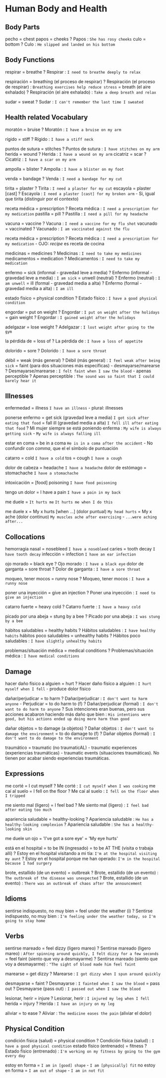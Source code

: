 # Human Body and Health


## Body Parts

pecho = chest
papos = cheeks
    ? Papos : `She has rosy cheeks`
culo = bottom
    ? Culo : `He slipped and landed on his bottom`


## Body Functions

respirar = breathe
    ? Respirar : `I need to breathe deeply to relax`

respiración
    = breathing (el proceso de respirar)
    ? Respiración (el proceso de respirar) : `Breathing exercises help reduce stress`
    = breath (el aire exhalado)
    ? Respiración (el aire exhalado) : `Take a deep breath and relax`

sudar = sweat
    ? Sudar : `I can't remember the last time I sweated`


## Health related Vocabulary

moratón = bruise
    ? Moratón : `I have a bruise on my arm`

rígido = stiff
    ? Rígido : `I have a stiff neck`

puntos de sutura = stitches
    ? Puntos de sutura : `I have stitches on my arm`
herida = wound
    ? Herida : `I have a wound on my arm`
cicatriz = scar
    ? Cicatriz : `I have a scar on my arm`

ampolla = blister
    ? Ampolla : `I have a blister on my foot`


venda = bandage
    ? Venda : `I need a bandage for my cut`

tirita = plaster
    ? Tirita : `I need a plaster for my cut`
escayola = plaster [cast]
    ? Escayola : `I need a plaster [cast] for my broken arm`
    - Si, igual que tirita (distinguir por el contexto)

receta médica = prescription
    ? Receta médica : `I need a prescription for my medication`
pastilla = pill
    ? Pastilla : `I need a pill for my headache`

vacuna = vaccine
    ? Vacuna : `I need a vaccine for my flu shot`
vacunado = vaccinated
    ? Vacunado : `I am vaccinated against the flu`


receta médica
    = prescription
    ? Receta médica : `I need a prescription for my medication`
        - OJO: _recipe_ es receta de cocina

medicinas = medicines
    ? Medicinas : `I need to take my medicines`
medicamentos = medication
    ? Medicamentos : `I need to take my medication`


enfermo
    = sick (informal - gravedad leve a media)
    ? Enfermo (informal - gravedad leve a media) : `I am sick`
    = unwell (neutral)
    ? Enfermo (neutral) : `I am unwell`
    = ill (formal - gravedad media a alta)
    ? Enfermo (formal - gravedad media a alta) : `I am ill`


estado físico = physical condition
    ? Estado físico : `I have a good physical condition`

engordar
    = put on weight
    ? Engordar : `I put on weight after the holidays`
    = gain weight
    ? Engordar : `I gained weight after the holidays`

adelgazar = lose weight
    ? Adelgazar : `I lost weight after going to the gym`

la pérdida de = loss of
    ? La pérdida de : `I have a loss of appetite`

dolorido = sore
    ? Dolorido : `I have a sore throat`

débil
    = weak (más general)
    ? Débil (más general) : `I feel weak after being sick`
    = faint (para dos situaciones más específicas)
        - desmayarse/marearse
        ? Desmayarse/marearse : `I felt faint when I saw the blood`
        - apenas perceptible
        ? Apenas perceptible : `The sound was so faint that I could barely hear it`


## Illnesses

enfermedad = illness `I have an illness`
    - plural: illnesses

ponerse enfermo
    = get sick (gravedad leve a media) `I got sick after eating that food`
    = fall ill (gravedad media a alta) `I fell ill after eating that food`
    ? Mi mujer siempre se está poniendo enferma : `My wife is always getting sick` - `My wife is always falling ill`

estar en coma = be in a coma `He is in a coma after the accident`
    - No confundir con _comma_, que el el símbolo de puntuación

catarro = cold `I have a cold`
tos = cough `I have a cough`

dolor de cabeza = headache `I have a headache`
dolor de estómago = stomachache `I have a stomachache`

intoxicación = [food] poisoning `I have food poisoning`

tengo un dolor
    = I have a pain `I have a pain in my back`

me duele = `It hurts me` `It hurts me when I do this`

me duele x
    = My x hurts [when ...] (dolor puntual) `My head hurts`
    = My x ache (dolor continuo) `My muscles ache after exercising` - `...were aching after...`


## Collocations

hemorragia nasal = nosebleed `I have a nosebleed`
caries = tooth decay `I have tooth decay`
infección = infection `I have an ear infection`

ojo morado = black eye
    ? Ojo morado : `I have a black eye`
dolor de garganta = sore throat
    ? Dolor de garganta : `I have a sore throat`

moqueo, tener mocos = runny nose
    ? Moqueo, tener mocos : `I have a runny nose`

poner una inyección = give an injection
    ? Poner una inyección : `I need to give an injection`

catarro fuerte = heavy cold
    ? Catarro fuerte : `I have a heavy cold`

picado por una abeja = stung by a bee
    ? Picado por una abeja : `I was stung by a bee`

hábitos saludables = healthy habits
    ? Hábitos saludables : `I have healthy habits`
hábitos poco saludables = unhealthy habits
    ? Hábitos poco saludables : `I have slightly unhealthy habits`

problemas/situación médica = medical conditions
    ? Problemas/situación médica : `I have medical conditions`

## Damage

hacer daño físico a alguien
    = hurt <sbody>
    ? Hacer daño físico a alguien : `I hurt myself when I fell`
        - produce dolor físico

dañar/perjudicar
    = to harm <sobdy>
    ? Dañar/perjudicar : `I don't want to harm anyone`
        - Perjudicar
    = to do harm to <sbody> (f)
    ? Dañar/perjudicar (formal) : `I don't want to do harm to anyone`
    ? Sus intenciones eran buenas, pero sus acciones acabaron haciendo más daño que bien : `His intentions were good, but his actions ended up doing more harm than good`

dañar objetos
    = to damage (a objetos)
    ? Dañar objetos : `I don't want to damage the environment`
    = to do damage to (f)
    ? Dañar objetos (formal) : `I don't want to do damage to the environment`

traumático
    = traumatic (no traumaticAL)
        - traumatic experiences (experiencias traumáticas)
        - traumatic events (situaciones traumáticas). No tienen por acabar siendo experiencias traumáticas.

## Expressions

me corté = I cut myself
    ? Me corté : `I cut myself when I was cooking`
me caí al suelo = I fell on the floor
    ? Me caí al suelo : `I fell on the floor when I tripped`

me siento mal (ligero) = I feel bad
    ? Me siento mal (ligero) : `I feel bad after eating too much`

apariencia saludable = healthy-looking
    ? Apariencia saludable : `He has a healthy-looking complexion`
    ? Apariencia saludable : `She has a healthy-looking skin`

me duele un ojo
    = 'I've got a sore eye'
    = 'My eye hurts'

está en el hospital
    = to be IN (ingresado)
    = to be AT THE (visita o trabaja allí)
    ? Estoy en el hospital visitando a mi tía: `I'm at the hospital visiting my aunt`
    ? Estoy en el hospital porque me han operado: `I'm in the hospital because I had surgery`

brote, estallido (de un evento) = outbreak
    ? Brote, estallido (de un evento) : `The outbreak of the disease was unexpected`
    ? Brote, estallido (de un evento) : `There was an outbreak of chaos after the announcement`

## Idioms

sentirse indispuesto, no muy bien
    = feel under the weather (i)
    ? Sentirse indispuesto, no muy bien : `I'm feeling under the weather today, so I'm going to stay home`

## Verbs

sentirse mareado
    = feel dizzy (ligero mareo)
    ? Sentirse mareado (ligero mareo) : `After spinning around quickly, I felt dizzy for a few seconds`
    = feel faint (siento que voy a desmayarme)
    ? Sentirse mareado (siento que voy a desmayarme) : `"The sight of blood made him feel faint`

marearse = get dizzy
    ? Marearse : `I got dizzy when I spun around quickly`

desmayarse
    = faint
    ? Desmayarse : `I fainted when I saw the blood`
    = pass out
    ? Desmayarse (pass out) : `I passed out when I saw the blood`

lesionar, herir = injure
    ? Lesionar, herir : `I injured my leg when I fell`
herida = injury
    ? Herida : `I have an injury on my leg`

aliviar
    = to ease
    ? Aliviar : `The medicine eases the pain` (aliviar el dolor)



## Physical Condition

condición física (salud) = physical condition
    ? Condición física (salud) : `I have a good physical condition`
estado físico (entrenado) = fitness
    ? Estado físico (entrenado) : `I'm working on my fitness by going to the gym every day`

estoy en forma = `I am in [good] shape` - `I am [physically] fit`
no estoy en forma = `I am out of shape` - `I am in not fit`
